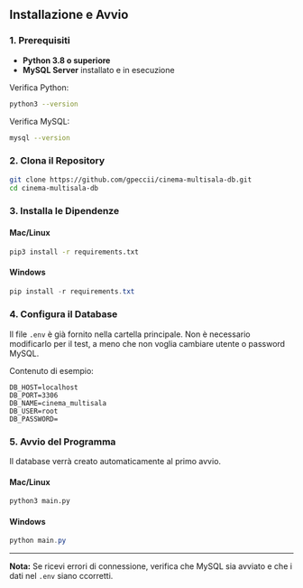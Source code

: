 ## Installazione e Avvio

### 1. Prerequisiti
- **Python 3.8 o superiore**
- **MySQL Server** installato e in esecuzione

Verifica Python:
```bash
python3 --version
```
Verifica MySQL:
```bash
mysql --version
```

### 2. Clona il Repository
```bash
git clone https://github.com/gpeccii/cinema-multisala-db.git
cd cinema-multisala-db
```

### 3. Installa le Dipendenze

#### Mac/Linux
```bash
pip3 install -r requirements.txt
```

#### Windows
```powershell
pip install -r requirements.txt
```

### 4. Configura il Database

Il file `.env` è già fornito nella cartella principale.
Non è necessario modificarlo per il test, a meno che non voglia cambiare utente o password MySQL.

Contenuto di esempio:
```env
DB_HOST=localhost
DB_PORT=3306
DB_NAME=cinema_multisala
DB_USER=root
DB_PASSWORD=
```

### 5. Avvio del Programma

Il database verrà creato automaticamente al primo avvio.

#### Mac/Linux
```bash
python3 main.py
```

#### Windows
```powershell
python main.py
```

---

**Nota:**
Se ricevi errori di connessione, verifica che MySQL sia avviato e che i dati nel `.env` siano ccorretti.
